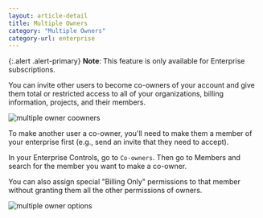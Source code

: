 ```yaml
---
layout: article-detail
title: Multiple Owners
category: "Multiple Owners"
category-url: enterprise
---
```


{:.alert .alert-primary}
**Note**: This feature is only available for Enterprise subscriptions.

You can invite other users to become co-owners of your account and give them total or restricted access to all of your organizations, billing information, projects, and their members.

![multiple owner coowners](/assets/images/multiple-owners-coowners.png)

To make another user a co-owner, you'll need to make them a member of your enterprise first (e.g., send an invite that they need to accept).

In your Enterprise Controls, go to `Co-owners`. Then go to Members and search for the member you want to make a co-owner.

You can also assign special "Billing Only" permissions to that member without granting them all the other permissions of owners.

![multiple owner options](/assets/images/multiple-owner-options.png)
